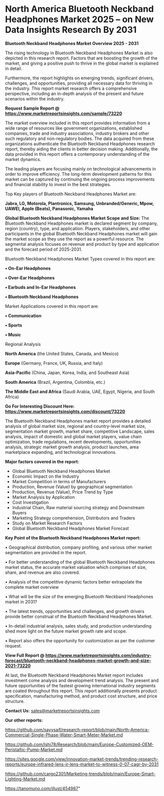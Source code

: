 # North America Bluetooth Neckband Headphones Market 2025 – on New Data Insights Research By 2031

<Strong> Bluetooth Neckband Headphones Market Overview 2025 - 2031</strong>

The rising technology in Bluetooth Neckband Headphones Market is also depicted in this research report. Factors that are boosting the growth of the market, and giving a positive push to thrive in the global market is explained in detail.

Furthermore, the report highlights on emerging trends, significant drivers, challenges, and opportunities, providing all necessary data for thriving in the industry. This report market research offers a comprehensive perspective, including an in-depth analysis of the present and future scenarios within the industry.

<strong>Request Sample Report @ <a href=https://www.marketreportsinsights.com/sample/73220>https://www.marketreportsinsights.com/sample/73220</a></strong>

The market overview included in this report provides information from a wide range of resources like government organizations, established companies, trade and industry associations, industry brokers and other such regulatory and non-regulatory bodies. The data acquired from these organizations authenticate the Bluetooth Neckband Headphones research report, thereby aiding the clients in better decision making. Additionally, the data provided in this report offers a contemporary understanding of the market dynamics.

The leading players are focusing mainly on technological advancements in order to improve efficiency. The long-term development patterns for this market can be captured by continuing the ongoing process improvements and financial stability to invest in the best strategies.

Top Key players of Bluetooth Neckband Headphones Market are:

<strong>Jabra, LG, Motorola, Plantronics, Samsung, Unbranded/Generic, Mpow, UAWEI, Apple (Beats), Panasonic, Yamaha</strong>

<strong><b>Global Bluetooth Neckband Headphones Market Scope and Size:</b></strong>
The Bluetooth Neckband Headphones market is declared segment by company, region (country), type, and application. Players, stakeholders, and other participants in the global Bluetooth Neckband Headphones market will gain the market scope as they use the report as a powerful resource. The segmental analysis focuses on revenue and product by type and application and the forecast period of 2025-2031.

Bluetooth Neckband Headphones Market Types covered in this report are:

<strong>• On-Ear Headphones

• Over-Ear Headphones

• Earbuds and In-Ear Headphones

• Bluetooth Neckband Headphones</strong>

Market Applications covered in this report are:

<strong>• Communication

• Sports

• Music</strong> 

Regional Analysis

<strong>North America</strong> (the United States, Canada, and Mexico)

<strong>Europe</strong> (Germany, France, UK, Russia, and Italy)

<strong>Asia-Pacific</strong> (China, Japan, Korea, India, and Southeast Asia)

<strong>South America</strong> (Brazil, Argentina, Colombia, etc.)

<strong>The Middle East and Africa</strong> (Saudi Arabia, UAE, Egypt, Nigeria, and South Africa)

<strong>Go For Interesting Discount Here: <a href=https://www.marketreportsinsights.com/discount/73220>https://www.marketreportsinsights.com/discount/73220</a></strong>

The Bluetooth Neckband Headphones market report provides a detailed analysis of global market size, regional and country-level market size, segmentation market growth, market share, competitive Landscape, sales analysis, impact of domestic and global market players, value chain optimization, trade regulations, recent developments, opportunities analysis, strategic market growth analysis, product launches, area marketplace expanding, and technological innovations.

<strong><b>Major factors covered in the report:</b></strong>
<ul>
  <li>Global Bluetooth Neckband Headphones Market </li>
  <li>Economic Impact on the Industry</li>
  <li>Market Competition in terms of Manufacturers</li>
  <li>Production, Revenue (Value) by geographical segmentation</li>
  <li>Production, Revenue (Value), Price Trend by Type</li>
  <li>Market Analysis by Application</li>
  <li>Cost Investigation</li>
  <li>Industrial Chain, Raw material sourcing strategy and Downstream Buyers</li>
  <li>Marketing Strategy comprehension, Distributors and Traders</li>
  <li>Study on Market Research Factors</li>
  <li>Global Bluetooth Neckband Headphones Market Forecast</li>
</ul>

<strong><b>Key Point of the Bluetooth Neckband Headphones Market report:</b></strong>

• Geographical distribution, company profiling, and various other market segmentation are provided in the report.

• For better understanding of the global Bluetooth Neckband Headphones market status, the accurate market valuation which comprises of size, share, and revenue are also covered.

• Analysis of the competitive dynamic factors better extrapolate the complete market overview

• What will be the size of the emerging Bluetooth Neckband Headphones market in 2031?

• The latest trends, opportunities and challenges, and growth drivers provide better construal of the Bluetooth Neckband Headphones Market.

• In-detail industrial analysis, sales study, and production understanding shed more light on the future market growth rate and scope.

• Report also offers the opportunity for customization as per the customer request.

<strong><b>View Full Report @ <a href=https://www.marketreportsinsights.com/industry-forecast/bluetooth-neckband-headphones-market-growth-and-size-2021-73220>https://www.marketreportsinsights.com/industry-forecast/bluetooth-neckband-headphones-market-growth-and-size-2021-73220</a></b></strong>


At last, the Bluetooth Neckband Headphones Market report includes investment come analysis and development trend analysis. The present and future opportunities of the fastest growing international industry segments are coated throughout this report. This report additionally presents product specification, manufacturing method, and product cost structure, and price structure.

<strong>Contact Us:</strong>
sales@marketreportsinsights.com

<strong>Our other reports:</strong>

<a href=https://github.com/sayysaif/research-report/blob/main/North-America-Commercial-Single-Phase-Water-Smart-Meter-Market.md>https://github.com/sayysaif/research-report/blob/main/North-America-Commercial-Single-Phase-Water-Smart-Meter-Market.md</a>

<a href=https://github.com/Ishi78/Research/blob/main/Europe-Customized-OEM-Peristaltic-Pump-Market.md>https://github.com/Ishi78/Research/blob/main/Europe-Customized-OEM-Peristaltic-Pump-Market.md</a>

<a href=https://sites.google.com/view/innovation-market-trends/trending-research-reports/europe-infrared-lens-ir-lens-market-to-witness-0-07-cagr-by-2031>https://sites.google.com/view/innovation-market-trends/trending-research-reports/europe-infrared-lens-ir-lens-market-to-witness-0-07-cagr-by-2031</a>

<a href=https://github.com/cargo2301/Marketing-trends/blob/main/Europe-Smart-Lighting-Market.md>https://github.com/cargo2301/Marketing-trends/blob/main/Europe-Smart-Lighting-Market.md</a>

<a href=https://tanomuno.com/illust/454987>https://tanomuno.com/illust/454987</a>"
